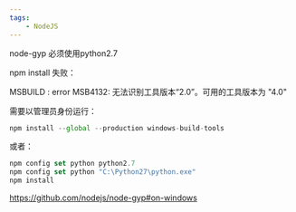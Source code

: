 ```yaml
---
tags:
    - NodeJS
---
```


node-gyp 必须使用python2.7

npm install 失败：

MSBUILD : error MSB4132: 无法识别工具版本“2.0”。可用的工具版本为 "4.0"





需要以管理员身份运行：

```javascript
npm install --global --production windows-build-tools

```

或者：

```javascript
npm config set python python2.7
npm config set python "C:\Python27\python.exe"
npm install

```



https://github.com/nodejs/node-gyp#on-windows

